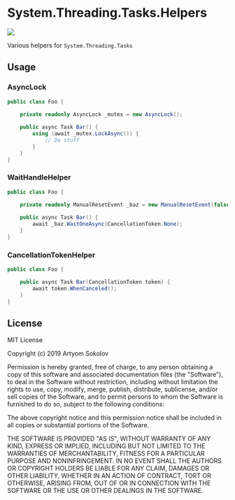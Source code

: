 # System.Threading.Tasks.Helpers

[![](https://img.shields.io/nuget/v/Helpers.System.Threading.Tasks.svg?label=Helpers.System.Threading.Tasks&style=flat)](https://www.nuget.org/packages/Helpers.System.Threading.Tasks/)

Various helpers for `System.Threading.Tasks`

## Usage

### AsyncLock

```csharp
public class Foo {

    private readonly AsyncLock _mutex = new AsyncLock();
    
    public async Task Bar() {
        using (await _mutex.LockAsync()) {
            // Do stuff
        }
    }
}
```

### WaitHandleHelper

```csharp
public class Foo {

    private readonly ManualResetEvent _baz = new ManualResetEvent(false);
    
    public async Task Bar() {
        await _baz.WaitOneAsync(CancellationToken.None);
    }
}
```

### CancellationTokenHelper

```csharp
public class Foo {

    public async Task Bar(CancellationToken token) {        
        await token.WhenCanceled();
    }
}
```

## License

MIT License

Copyright (c) 2019 Artyom Sokolov

Permission is hereby granted, free of charge, to any person obtaining a copy
of this software and associated documentation files (the "Software"), to deal
in the Software without restriction, including without limitation the rights
to use, copy, modify, merge, publish, distribute, sublicense, and/or sell
copies of the Software, and to permit persons to whom the Software is
furnished to do so, subject to the following conditions:

The above copyright notice and this permission notice shall be included in all
copies or substantial portions of the Software.

THE SOFTWARE IS PROVIDED "AS IS", WITHOUT WARRANTY OF ANY KIND, EXPRESS OR
IMPLIED, INCLUDING BUT NOT LIMITED TO THE WARRANTIES OF MERCHANTABILITY,
FITNESS FOR A PARTICULAR PURPOSE AND NONINFRINGEMENT. IN NO EVENT SHALL THE
AUTHORS OR COPYRIGHT HOLDERS BE LIABLE FOR ANY CLAIM, DAMAGES OR OTHER
LIABILITY, WHETHER IN AN ACTION OF CONTRACT, TORT OR OTHERWISE, ARISING FROM,
OUT OF OR IN CONNECTION WITH THE SOFTWARE OR THE USE OR OTHER DEALINGS IN THE
SOFTWARE.

